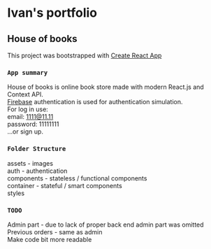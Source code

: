 # Ivan's portfolio

## House of books

This project was bootstrapped with [Create React App](https://github.com/facebook/create-react-app)

### `App summary`

House of books is online book store made with modern React.js and Context API.<br/>
[Firebase](https://firebase.google.com/docs/reference/rest/auth) authentication is used for authentication simulation. <br/>
For log in use:<br/>
email: 1111@11.11<br/>
password: 11111111<br/>
...or sign up.

### `Folder Structure`

assets - images<br />
auth - authentication<br />
components - stateless / functional components<br />
container - stateful / smart components<br />
styles<br />

### `TODO`

Admin part - due to lack of proper back end admin part was omitted<br/>
Previous orders - same as admin<br />
Make code bit more readable<br/>
